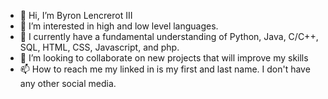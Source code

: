 - 👋 Hi, I’m Byron Lencrerot III
- 👀 I’m interested in high and low level languages. 
- 🌱 I currently have a fundamental understanding of Python, Java, C/C++, SQL, HTML, CSS, Javascript, and php. 
- 💞️ I’m looking to collaborate on new projects that will improve my skills
- 📫 How to reach me my linked in is my first and last name. I don't have any other social media. 

<!---
ithas2bee/ithas2bee is a ✨ special ✨ repository because its `README.md` (this file) appears on your GitHub profile.
You can click the Preview link to take a look at your changes.
--->

